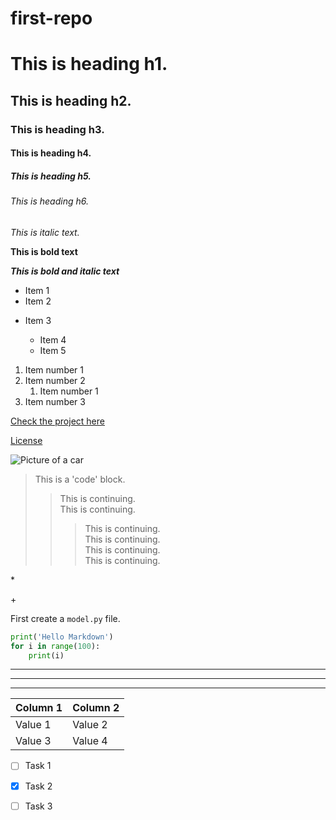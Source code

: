 # first-repo

# This is heading h1.

## This is heading h2.

### This is heading h3.

#### This is heading h4.

##### This is heading h5.

###### This is heading h6.


*This is italic text.* 

**This is bold text**

***This is bold and italic text***

- Item 1
- Item 2

+ Item 3

    + Item 4
    + Item 5

1. Item number 1
2. Item number 2
    1. Item number 1
3. Item number 3

[Check the project here](https://google.com)

[License](#License)

![Picture of a car](https://hips.hearstapps.com/hmg-prod/images/dw-burnett-pcoty22-8260-1671143390.jpg?crop=0.668xw:1.00xh;0.184xw,0&resize=640:*)


> This is a 'code' block.
>> This is continuing.\
> This is continuing.
>>> This is continuing.\
> This is continuing.\
> This is continuing.\
> This is continuing.

\*

\+


First create a `model.py` file.

```python
print('Hello Markdown')
for i in range(100):
    print(i)
```

---

***
___

|Column 1| Column 2 |
| -------| ---------|
| Value 1| Value 2  |
| Value 3| Value 4  |

- [ ] Task 1
- [x] Task 2
- [ ] Task 3



